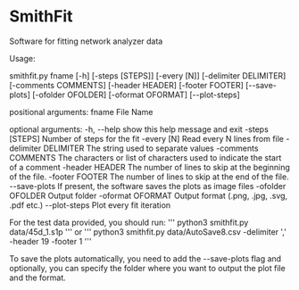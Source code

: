 # SmithFit
Software for fitting network analyzer data

Usage:

smithfit.py fname [-h] [-steps [STEPS]] [-every [N]] [-delimiter DELIMITER] [-comments COMMENTS] [-header HEADER] [-footer FOOTER] [--save-plots] [-ofolder OFOLDER] [-oformat OFORMAT] [--plot-steps]

positional arguments:
  fname                 File Name

optional arguments:
  -h, --help            show this help message and exit
  -steps [STEPS]        Number of steps for the fit
  -every [N]            Read every N lines from file
  -delimiter DELIMITER  The string used to separate values
  -comments COMMENTS    The characters or list of characters used to indicate the start of a comment
  -header HEADER        The number of lines to skip at the beginning of the file.
  -footer FOOTER        The number of lines to skip at the end of the file.
  --save-plots          If present, the software saves the plots as image files
  -ofolder OFOLDER      Output folder
  -oformat OFORMAT      Output format (.png, .jpg, .svg, .pdf etc.)
  --plot-steps          Plot every fit iteration

For the test data provided, you should run:
'''
python3 smithfit.py data/45d_1.s1p
'''
or
'''
python3 smithfit.py data/AutoSave8.csv -delimiter ',' -header 19 -footer 1
'''

To save the plots automatically, you need to add the --save-plots flag and optionally, you can specify the folder where you want to output the plot file and the format.
